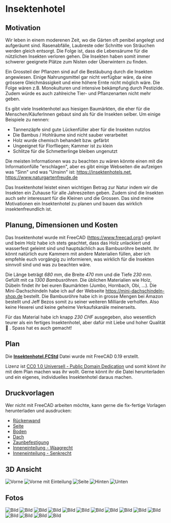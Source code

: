 # Insektenhotel

## Motivation
Wir leben in einem moderenen Zeit, wo die Gärten oft penibel angelegt und aufgeräumt sind. Rasenabfälle, Laubreste oder Schnitte von Sträuchen werden gleich entsorgt. Die Folge ist, dass die Lebensärume für die nützlichen Insekten verloren gehen. Die Insekten haben somit immer schwerer geeignete Plätze zum Nisten oder Überwintern zu finden.

Ein Grossteil der Pflanzen sind auf die Bestäubung durch die Insekten angewiesen. Einige Nahrungsmittel gar nicht verfügbar wäre, da eine grössere Gleichmässigkeit und eine höhere Ernte nicht möglich wäre. Die Folge wären z.B. Monokulturen und intensive bekämpfung durch Pestizide. Zudem würde es auch zahlreiche Tier- und Pflanzenarten nicht mehr geben.

Es gibt viele Insektenhotel aus hiesigen Baumärkten, die eher für die Menschen/KäuferInnen gebaut sind als für die Insekten selber. Um einige Beispiele zu nennen:
* Tannenzäpfe sind gute Lückenfüller aber für die Insekten nutzlos
* Die Bambus / Hohlräume sind nicht sauber verarbeitet
* Holz wurde chemisch behandelt bzw. gefärbt
* Ungeeignet für Florfliegen; Kammer ist zu klein
* Schlitze für die Schmetterlinge bleiben ungenutzt

Die meisten Informationen was zu beachten zu wären könnte einen mit die Informationfülle "erschlagen", aber es gibt einige Webseiten die aufzeigen was "Sinn" und was "Unsinn" ist: https://insektenhotels.net, https://www.naturgartenfreude.de

Das Insektenhotel leistet einen wichtigen Betrag zur Natur indem wir die Insekten ein Zuhause für alle Jahreszeiten geben. Zudem sind die Insekten auch sehr interessant für die Kleinen und die Grossen. Das sind meine Motivationen ein Insektenhotel zu planen und bauen das wirklich insektenfreundlich ist.

## Planung, Dimensionen und Kosten
Das Insektenhotel wurde mit FreeCAD (https://www.freecad.org/) geplant und beim Holz habe ich stets geachtet, dass das Holz unlackiert und wasserfest geleimt sind und hauptsächlich aus Bambusröhre besteht. Ihr könnt natürlich eure Kammern mit andere Materialien füllen, aber ich empfehle euch vorgängig zu informieren, was wirklich für die Insekten sinnvoll sind und was zu beachten wäre.

Die Länge beträgt *680 mm*, die Breite *470 mm* und die Tiefe *230 mm*. Gefüllt mit ca *1300 Bambusröhren*. Die üblichen Materialien wie Holz, Dübeln findet ihr bei euren Baumärkten (Jumbo, Hornbach, Obi, ...). Die Mini-Dachschindeln habe ich auf der Webseite https://mini-dachschindeln-shop.de bestellt. Die Bambusröhre habe ich in grosse Mengen bei Amazon bestellt und Jeff Bezos somit zu seiner weiteren Milliarde verholfen. Also keine Hexerei und keine geheime Verkaufskanäle meinerseits.

Für das Material habe ich knapp *230 CHF* ausgegeben, also wesentlich teurer als ein fertiges Insektenhotel, aber dafür mit Liebe und hoher Qualität 🥰 . Spass hat es auch gemacht!

## Plan

Die **[Insektenhotel.FCStd](Insektenhotel.FCStd)** Datei wurde mit FreeCAD 0.19 erstellt.

Lizenz ist [CC0 1.0 Universell - Public Domain Dedication](https://creativecommons.org/publicdomain/zero/1.0/deed.de) und somit könnt ihr mit dem Plan machen was ihr wollt. Gerne könnt ihr die Datei herunterladen und ein eigenes, individuelles Insektenhotel daraus machen.

## Druckvorlagen

Wer nicht mit FreeCAD arbeiten möchte, kann gerne die fix-fertige Vorlagen herunterladen und ausdrucken:
* [Rückenwand](<Druckvorlagen/01 Rückenwand.pdf>)
* [Seite](<Druckvorlagen/02 Seite.pdf>)
* [Boden](<Druckvorlagen/03 Boden.pdf>)
* [Dach](<Druckvorlagen/04 Dach.pdf>)
* [Zaunbefestigung](<Druckvorlagen/05 Zaunbefestigung.pdf>)
* [Inneneinteilung - Waagrecht](<Druckvorlagen/06 Inneneinteilung Waagrecht.pdf>)
* [Inneneinteilung - Senkrecht](<Druckvorlagen/07 Inneneinteilung Senkrecht.pdf>)

## 3D Ansicht

![Vorne](<3D Ansicht/01 Vorne.png>)
![Vorne mit Einteilung](<3D Ansicht/02 Vorne mit Einteilung.png>)
![Seite](<3D Ansicht/03 Seite.png>)
![Hinten](<3D Ansicht/04 Hinten.png>)
![Unten](<3D Ansicht/05 Unten.png>)

## Fotos

![Bild](<Fotos/001.jpg>)
![Bild](<Fotos/002.jpg>)
![Bild](<Fotos/003.jpg>)
![Bild](<Fotos/004.jpg>)
![Bild](<Fotos/005.jpg>)
![Bild](<Fotos/006.jpg>)
![Bild](<Fotos/007.jpg>)
![Bild](<Fotos/008.jpg>)
![Bild](<Fotos/009.jpg>)
![Bild](<Fotos/010.jpg>)
![Bild](<Fotos/011.jpg>)
![Bild](<Fotos/012.jpg>)
![Bild](<Fotos/013.jpg>)
![Bild](<Fotos/014.jpg>)
![Bild](<Fotos/015.jpg>)
